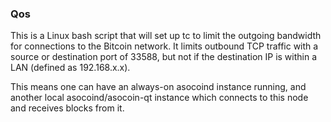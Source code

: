 ### Qos ###

This is a Linux bash script that will set up tc to limit the outgoing bandwidth for connections to the Bitcoin network. It limits outbound TCP traffic with a source or destination port of 33588, but not if the destination IP is within a LAN (defined as 192.168.x.x).

This means one can have an always-on asocoind instance running, and another local asocoind/asocoin-qt instance which connects to this node and receives blocks from it.
